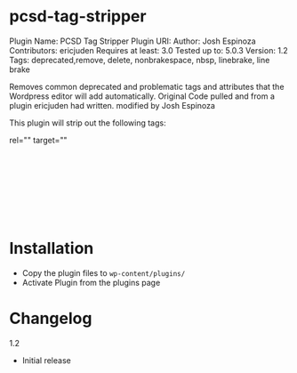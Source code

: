 # pcsd-tag-stripper

Plugin Name: PCSD Tag Stripper
Plugin URI: 
Author: Josh Espinoza
Contributors: ericjuden
Requires at least: 3.0
Tested up to: 5.0.3
Version: 1.2
Tags: deprecated,remove, delete, nonbrakespace, nbsp, linebrake, line brake


Removes common deprecated and problematic tags and attributes that the Wordpress editor will add automatically. Original Code pulled and from a plugin ericjuden had written. modified by Josh Espinoza

This plugin will strip out the following tags:

rel=""
target=""
<br />
<br/>
<BR/>
<br>
<br >
<p>&nbsp;</p>
<b>
</b>
&nbsp;
<h1></h1>
<h1> </h1>
<h2></h2>
<h2> </h2>
<h3></h3>
<h3> </h3>
<h4></h4>
<h4> </h4>
<h5>
</h5>
<h6>
</h6>

# Installation
 - Copy the plugin files to <code>wp-content/plugins/</code>
 - Activate Plugin from the plugins page


# Changelog

 1.2
* Initial release